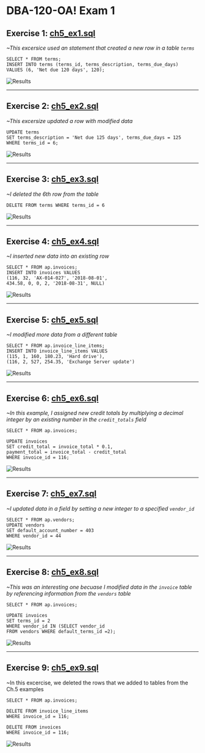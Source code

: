 # DBA-120-OA! Exam 1

## Exercise 1: [ch5_ex1.sql](ch5_ex1.sql)

*~This excersice used an statement that created a new row in a table `terms`*


```
SELECT * FROM terms;
INSERT INTO terms (terms_id, terms_description, terms_due_days)
VALUES (6, 'Net due 120 days', 120);
```

![Results](ch5_ex1_proof.png)

---
## Exercise 2: [ch5_ex2.sql](ch5_ex2.sql)

*~This excersize updated a row with modified data*


```
UPDATE terms
SET terms_description = 'Net due 125 days', terms_due_days = 125
WHERE terms_id = 6;
```

![Results](ch5_ex2_proof.png)


---
## Exercise 3: [ch5_ex3.sql](ch5_ex3.sql)

*~I deleted the 6th row from the table*


```
DELETE FROM terms WHERE terms_id = 6
```

![Results](ch5_ex3_proof.png)

---
## Exercise 4: [ch5_ex4.sql](ch5_ex4.sql)

*~I inserted new data into an existing row*


```
SELECT * FROM ap.invoices;
INSERT INTO invoices VALUES 
(116, 32, 'AX-014-027', '2018-08-01', 
434.58, 0, 0, 2, '2018-08-31', NULL)
```

![Results](ch5_ex4_proof.png)

---
## Exercise 5: [ch5_ex5.sql](ch5_ex5.sql)

*~I modified more data from a different table*


```
SELECT * FROM ap.invoice_line_items;
INSERT INTO invoice_line_items VALUES
(115, 1, 160, 180.23, 'Hard drive'),
(116, 2, 527, 254.35, 'Exchange Server update')
```

![Results](ch5_ex5_proof.png)

---
## Exercise 6: [ch5_ex6.sql](ch5_ex6.sql)

*~In this example, I assigned new credit totals by multiplying a decimal integer by an existing number in the `credit_totals` field*


```
SELECT * FROM ap.invoices;

UPDATE invoices
SET credit_total = invoice_total * 0.1,
payment_total = invoice_total - credit_total
WHERE invoice_id = 116;
```

![Results](ch5_ex6_proof.png)

---
## Exercise 7: [ch5_ex7.sql](ch5_ex7.sql)

*~I updated data in a field by setting a new integer to a specified `vendor_id`*


```
SELECT * FROM ap.vendors;
UPDATE vendors
SET default_account_number = 403
WHERE vendor_id = 44
```

![Results](ch5_ex7_proof.png)

---
## Exercise 8: [ch5_ex8.sql](ch5_ex8.sql)

*~This was an interesting one becuase I modified data in the `invoice` table by referencing information from the `vendors` table*


```
SELECT * FROM ap.invoices;

UPDATE invoices
SET terms_id = 2
WHERE vendor_id IN (SELECT vendor_id
FROM vendors WHERE default_terms_id =2);

```

![Results](ch5_ex8_proof.png)

---
## Exercise 9: [ch5_ex9.sql](ch5_ex9.sql)

~In this excercise, we deleted the rows that we added to tables from the Ch.5 examples


```
SELECT * FROM ap.invoices;

DELETE FROM invoice_line_items
WHERE invoice_id = 116;

DELETE FROM invoices
WHERE invoice_id = 116;

```

![Results](ch5_ex9_proof.png)
